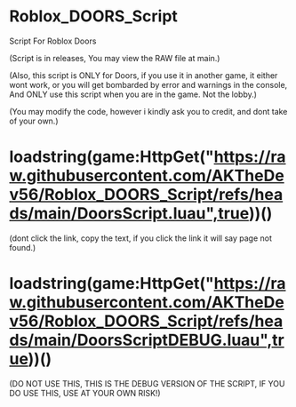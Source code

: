 # Roblox_DOORS_Script
Script For Roblox Doors

(Script is in releases, You may view the RAW file at main.)

(Also, this script is ONLY for Doors, if you use it in another game, it either wont work, or you will get bombarded by error and warnings in the console, And ONLY use this script when you are in the game. Not the lobby.)

(You may modify the code, however i kindly ask you to credit, and dont take of your own.)
# loadstring(game:HttpGet("https://raw.githubusercontent.com/AKTheDev56/Roblox_DOORS_Script/refs/heads/main/DoorsScript.luau",true))()

(dont click the link, copy the text, if you click the link it will say page not found.)




# loadstring(game:HttpGet("https://raw.githubusercontent.com/AKTheDev56/Roblox_DOORS_Script/refs/heads/main/DoorsScriptDEBUG.luau",true))()
(DO NOT USE THIS, THIS IS THE DEBUG VERSION OF THE SCRIPT, IF YOU DO USE THIS, USE AT YOUR OWN RISK!)
